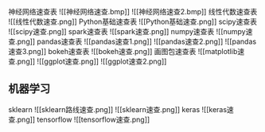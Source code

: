 神经网络速查表
![[神经网络速查.bmp]]
![[神经网络速查2.bmp]]
线性代数速查表
![[线性代数速查.png]]
Python基础速查表
![[Python基础速查.png]]
scipy速查表
![[scipy速查.png]]
spark速查表
![[spark速查.png]]
numpy速查表
![[numpy速查.png]]
pandas速查表
![[pandas速查1.png]]
![[pandas速查2.png]]
![[pandas速查3.png]]
bokeh速查表
![[bokeh速查.png]]
画图包速查表
![[matplotlib速查.png]]
![[ggplot速查.png]]
![[ggplot速查2.png]]

## 机器学习
sklearn
![[sklearn路线速查.png]]
![[sklearn速查.png]]
keras
![[keras速查.png]]
tensorflow
![[tensorflow速查.png]]